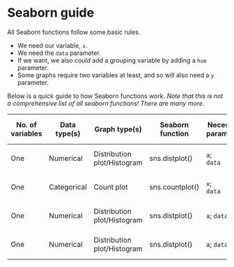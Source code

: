 # Seaborn guide
All Seaborn functions follow some basic rules. 

* We need our variable, `x`.
* We need the `data` parameter. 
* If we want, we also *could* add a grouping variable by adding a `hue` parameter.
* Some graphs require two variables at least, and so will also need a `y` parameter. 

Below is a quick guide to how Seaborn functions work. *Note that this is not a comprehensive list of all seaborn functions! There are many more.*

|No. of variables|Data type(s)|Graph type(s)|Seaborn function|Necessary parameters|Interesting optional parameters |
| --- | --- | --- | --- | --- | --- |
| One | Numerical | Distribution plot/Histogram | sns.distplot() | `a`; <br>`data` | `hue`; <br> `kde`; <br> `bins`; |
| One | Categorical | Count plot | sns.countplot() | `x`; <br>`data` | `hue`; <br> `kde`; <br> `bins`; |
| One | Numerical | Distribution plot/Histogram | sns.distplot() | `a`; `data` | `hue`; <br> `kde`; <br> `bins`; |
| One | Numerical | Distribution plot/Histogram | sns.distplot() | `a`; `data` | `hue`; <br> `kde`; <br> `bins`; |

